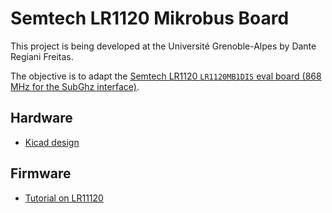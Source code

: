 # Semtech LR1120 Mikrobus Board

This project is being developed at the Université Grenoble-Alpes by Dante Regiani Freitas.

The objective is to adapt the [Semtech LR1120 `LR1120MB1DIS` eval board (868 MHz for the SubGhz interface)](https://fr.semtech.com/products/wireless-rf/lora-edge/lr1120dvk1tcks).

## Hardware
* [Kicad design](./kicad)

## Firmware
* [Tutorial on LR11120](https://github.com/CampusIoT/tutorial/tree/master/lr1120)
